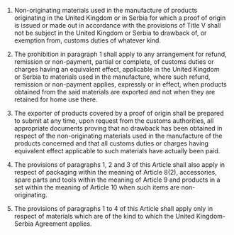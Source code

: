 1.	Non-originating materials used in the manufacture of products originating in the United Kingdom or in Serbia for which a proof of origin is issued or made out in accordance with the provisions of Title V shall not be subject in the United Kingdom or Serbia to drawback of, or exemption from, customs duties of whatever kind.

2.	The prohibition in paragraph 1 shall apply to any arrangement for refund, remission or non-payment, partial or complete, of customs duties or charges having an equivalent effect, applicable in the United Kingdom or Serbia to materials used in the manufacture, where such refund, remission or non-payment applies, expressly or in effect, when products obtained from the said materials are exported and not when they are retained for home use there.

3.	The exporter of products covered by a proof of origin shall be prepared to submit at any time, upon request from the customs authorities, all appropriate documents proving that no drawback has been obtained in respect of the non-originating materials used in the manufacture of the products concerned and that all customs duties or charges having equivalent effect applicable to such materials have actually been paid.

4.	The provisions of paragraphs 1, 2 and 3 of this Article shall also apply in respect of packaging within the meaning of Article 8(2), accessories, spare parts and tools within the meaning of Article 9 and products in a set within the meaning of Article 10 when such items are non-originating.

5.	The provisions of paragraphs 1 to 4 of this Article shall apply only in respect of materials which are of the kind to which the United Kingdom-Serbia Agreement applies. 
